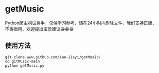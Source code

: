 # getMusic

Python爬虫初试身手，仅供学习参考，请在24小时内删除文件，我们支持正版，不得商用，欢迎提出宝贵建议😁😁😁

## 使用方法
```
git clone www.github.com/Yao-Jiayi/getMusic/
cd gitMusic-main
python getMusic.py
```
